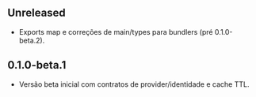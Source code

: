 ## Unreleased

- Exports map e correções de main/types para bundlers (pré 0.1.0-beta.2).

## 0.1.0-beta.1

- Versão beta inicial com contratos de provider/identidade e cache TTL.
